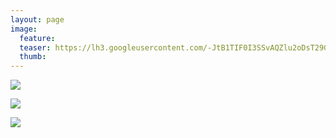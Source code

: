 ```yaml
---
layout: page
image:
  feature:
  teaser: https://lh3.googleusercontent.com/-JtB1TIF0I3SSvAQZlu2oDsT29GBpuEZIFXfPLnHH_c=w245
  thumb:
---
```


![](https://lh3.googleusercontent.com/cPg5LEbig3kkpigrfw1Fs0xhURx3NJVPY_05Gt3Fzyo=w800)

![](https://lh3.googleusercontent.com/tXeDug-Z_KNzRxdnoLt56k71l5nmetzpiw84m37ITTg=w800)

![](https://lh3.googleusercontent.com/tmmVR642fHG-sqULq8N0g9tzqpIohZNJsDbnJkHLEuY=w800)
